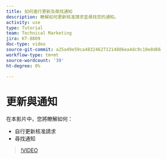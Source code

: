 ```yaml
---
title: 如何進行更新及尋找通知
description: 瞭解如何更新核准請求並尋找您的通知。
activity: use
type: Tutorial
team: Technical Marketing
jira: KT-8809
doc-type: video
source-git-commit: a25a49e59ca483246271214886ea4dc9c10e8d66
workflow-type: tm+mt
source-wordcount: '39'
ht-degree: 0%

---
```


# 更新與通知

在本影片中，您將瞭解如何：

* 自行更新核准請求
* 尋找通知

>[!VIDEO](https://video.tv.adobe.com/v/335109/?quality=12&learn=on)

<!---
learn more URLS
Tag others on updates
Update work
--->
